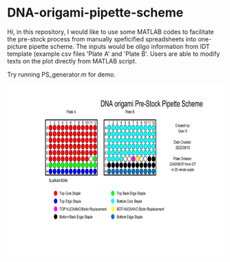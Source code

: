 # DNA-origami-pipette-scheme

Hi, in this repository, I would like to use some MATLAB codes to facilitate the pre-stock process from manually speficified spreadsheets into one-picture pipette scheme.
The inputs would be oligo information from IDT template (example csv files 'Plate A' and 'Plate B'.
Users are able to modify texts on the plot directly from MATLAB script. 

Try running PS_generator.m for demo.

<img src="/sample_PS.png" width="800" height="400"/>
